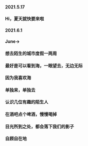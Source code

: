  #### 2021.5.17
 
 #### Hi，夏天就快要来啦
 
 #### 2021.6.1
 #### June->
 #### 想去陌生的城市度假一两周
 #### 最好是可以看到海，一眼望去，无边无际
 #### 因为我喜欢海
 #### 单独来，单独去
 #### 认识几位有趣的陌生人
 #### 在酒吧点个啤酒，慢慢喝掉
 #### 目光所到之处，都会落下我们的影子
 #### 自顾自在地
           



<!--
**WaldinsamKeit/WaldinsamKeit** is a ✨ _special_ ✨ repository because its `README.md` (this file) appears on your GitHub profile.

Here are some ideas to get you started:

- 🔭 I’m currently working on ...
- 🌱 I’m currently learning ...
- 👯 I’m looking to collaborate on ...
- 🤔 I’m looking for help with ...
- 💬 Ask me about ...
- 📫 How to reach me: ...
- 😄 Pronouns: ...
- ⚡ Fun fact: ...
-->
